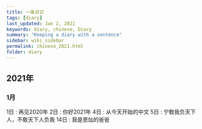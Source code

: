 ```yaml
---
title: 一条日记
tags: [diary]
last_updated: Jan 2, 2021
keywords: diary, chinese, Diary
summary: "Keeping a diary with a sentence"
sidebar: wiki_sidebar
permalink: chinese_2021.html
folder: diary
---
```


## 2021年

### 1月

1日 : 再见2020年
2日 : 你好2021年
4日 : 从今天开始的中文
5日 : 宁敎我负天下人，不敎天下人负我
14日 : 我是恩灿的爸爸